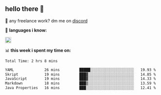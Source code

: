 ## hello there 👋

💼 any freelance work? dm me on [discord](https://discord.com/users/577571414186393661/)

🌸 **languages ​i know:**  

<img height="20" src="https://skillicons.dev/icons?i=js,ts,html,css,php,py,java&perline=50">

📊 **this week i spent my time on:**
<!--START_SECTION:waka-->

```txt
Total Time: 2 hrs 8 mins

YAML              26 mins         █████░░░░░░░░░░░░░░░░░░░░   19.93 %
Skript            19 mins         ███▓░░░░░░░░░░░░░░░░░░░░░   14.85 %
JavaScript        19 mins         ███▓░░░░░░░░░░░░░░░░░░░░░   14.33 %
Markdown          18 mins         ███▒░░░░░░░░░░░░░░░░░░░░░   13.59 %
Java Properties   16 mins         ███░░░░░░░░░░░░░░░░░░░░░░   12.41 %
```

<!--END_SECTION:waka-->
